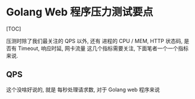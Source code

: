 # Golang Web 程序压力测试要点

[TOC]

压测时除了我们最关注的 QPS 以外, 还有 进程的 CPU / MEM, HTTP 状态码, 是否有 Timeout, 响应时延, 网卡流量 这几个指标需要关注, 下面笔者一个一个指标来说.

## QPS

这个没啥好说的, 就是 每秒处理请求数, 对于 Golang web 程序来说

